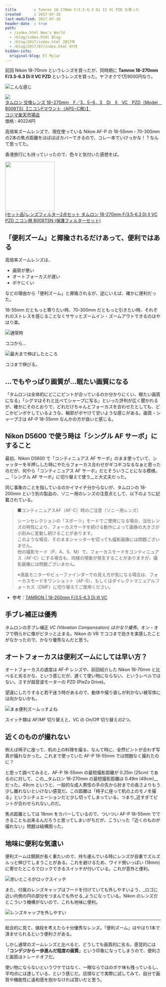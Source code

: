 ```yaml
---
title        : Tamron 18-270mm F/3.5-6.3 Di II VC PZD を買った
created      : 2017-07-18
last-modified: 2017-07-18
header-date  : true
path:
  - /index.html Neo's World
  - /blog/index.html Blog
  - /blog/2017/index.html 2017年
  - /blog/2017/07/index.html 07月
hidden-info:
  original-blog: El Mylar
---
```


前回 Nikon 18-70mm というレンズを買ったが、同時期に __Tamron 18-270mm F/3.5-6.3 Di II VC PZD__ というレンズを買った。ヤフオクで1万9000円なり。

![こんな感じ](./18-01-01.jpg)

<div class="ad-rakuten">
  <div class="ad-rakuten-image">
    <a href="https://hb.afl.rakuten.co.jp/hgc/g00r8mv2.waxyc831.g00r8mv2.waxydde7/?pc=https%3A%2F%2Fitem.rakuten.co.jp%2Fr-kojima%2F3010417%2F&amp;m=http%3A%2F%2Fm.rakuten.co.jp%2Fr-kojima%2Fi%2F10436058%2F">
      <img src="https://thumbnail.image.rakuten.co.jp/@0_mall/r-kojima/cabinet/211/3010417_01l.jpg?_ex=128x128">
    </a>
  </div>
  <div class="ad-rakuten-info">
    <div class="ad-rakuten-title">
      <a href="https://hb.afl.rakuten.co.jp/hgc/g00r8mv2.waxyc831.g00r8mv2.waxydde7/?pc=https%3A%2F%2Fitem.rakuten.co.jp%2Fr-kojima%2F3010417%2F&amp;m=http%3A%2F%2Fm.rakuten.co.jp%2Fr-kojima%2Fi%2F10436058%2F">タムロン 交換レンズ 18−270mm　F／3．5−6．3　Di　II　VC　PZD（Model　B008TS）【ニコンFマウント（APS−C用）】</a>
    </div>
    <div class="ad-rakuten-shop">
      <a href="https://hb.afl.rakuten.co.jp/hgc/g00r8mv2.waxyc831.g00r8mv2.waxydde7/?pc=https%3A%2F%2Fwww.rakuten.co.jp%2Fr-kojima%2F&amp;m=http%3A%2F%2Fm.rakuten.co.jp%2Fr-kojima%2F">コジマ楽天市場店</a>
    </div>
    <div class="ad-rakuten-price">価格 : 40224円</div>
  </div>
</div>

高倍率ズームレンズで、現在使っている Nikon AF-P の 18-55mm・70-300mm の2本の焦点距離をほぼほぼカバーできるので、コレ一本でいけっかな！？なんて思ってた。

香港旅行にも持っていったので、色々と気付いた感想をば。

<div class="ad-amazon">
  <div class="ad-amazon-image">
    <a href="https://www.amazon.co.jp/dp/B08NT2MX2T?tag=neos21-22&amp;linkCode=osi&amp;th=1&amp;psc=1">
      <img src="https://m.media-amazon.com/images/I/419SlLSxvGL._SL160_.jpg" width="160" height="160">
    </a>
  </div>
  <div class="ad-amazon-info">
    <div class="ad-amazon-title">
      <a href="https://www.amazon.co.jp/dp/B08NT2MX2T?tag=neos21-22&amp;linkCode=osi&amp;th=1&amp;psc=1">[セット品]レンズフィルター2点セット タムロン 18-270mm F/3.5-6.3 Di II VC PZD ニコン用 B008TSN (保護フィルターセット)</a>
    </div>
  </div>
</div>

## 「便利ズーム」と揶揄されるだけあって、便利ではある

高倍率ズームレンズは、

- 画質が悪い
- オートフォーカスが遅い
- ボケにくい

などの理由から「便利ズーム」と揶揄されるが、逆にいえば、確かに便利だった。

18-55mm だともっと寄りたい時、70-300mm だともっと引きたい時、それぞれのストレスを感じることなくササッとズームイン・ズームアウトできるのはやはり楽。

![通常時](./18-01-02.jpg)

ココから…

![最大まで伸ばしたところ](./18-01-03.jpg)

ココまで伸びる。

## …でもやっぱり画質が…眠たい画質になる

「タムロンは全体的にどこにピントが合っているのか分かりにくい、眠たい画質になる」「シグマはそれと比べてシャープに写る」といった評判が広く聞かれるが、確かにそのとおりで、どれだけちゃんとフォーカスを合わせたとしても、どこかピンボケしているような、輪郭がボヤけて甘いような感じがある。画質・シャープさは AF-P 18-55mm なんかの方が良いと感じる。

## Nikon D5600 で使う時は「シングル AF サーボ」にすること

最初、Nikon D5600 で「コンティニュアス AF サーボ」のまま使っていて、シャッターを半押しした時にやたらフォーカス合わせがギコギコなるなぁと思ったのだが、何やら「コンティニュアス AF サーボ」だとそういうことになる模様。__「シングル AF サーボ」に切り替えて使う__と大丈夫だった。

同じ事象のことを指しているのかイマイチ分からないが、タムロンの 18-200mm という別の製品の、ソニー用のレンズの注意点として、以下のように記載されている。

> ■コンティニュアスAF（AF-C）時のご注意（ソニー用レンズ）
> 
> シーンセレクションの「スポーツ」モードでご使用になる場合、当社レンズの特性により、フォーカスサーチを続ける動作によって画像の大きさが小刻みに変動し続けることがあります。  
> このような場合、そのままシャッターを切っても撮影画像には問題ございません。  
> 他の撮影モード（P、A、S、M）で、フォーカスモードをコンティニュアス（AF-C）にする場合も、同様の現象が発生することがありますが、撮影画像には問題ございません。
> 
> ※液晶モニターやビューファインダーでの見え方が気になる場合は、フォーカスモードをワンショット（AF-S）、もしくはダイレクトマニュアルフォーカス（DMF）に切り替えてご使用ください。

- 参考：[TAMRON | 18-200mm F/3.5-6.3 Di Ⅲ VC](http://www.tamron.jp/product/lenses/b011.html)

## 手ブレ補正は優秀

タムロンの手ブレ補正 _VC (Vibration Compensation) はかなり優秀_。オン・オフで明らかに像がピタッと止まる。Nikon の VR でココまで効きを実感したことがなかったので、かなり優秀なんだと思う。

## オートフォーカスは便利ズームにしては早い方？

オートフォーカスの速度は AF-P レンズや、前回紹介した Nikon 18-70mm と比べると劣るかな、という感じだが、遅くて使い物にならない、というレベルではない。さすが超音波モーターの PZD (PieZo Drive)。

望遠にしたりすると若干迷う時があるので、動体や撮り直しが利かない被写体には向かないかも。

![まぁ便利ズームっすよね](./18-01-04.jpg)

スイッチ類は AF/MF 切り替えと、VC の On/Off 切り替えの2つ。

## 近くのものが撮れない

例えば椅子に座って、机の上の料理を撮る、なんて時に、全然ピントが合わず写真が撮れなかった。これまで使っていた AF-P 18-55mm では問題なく撮れたのに？

と思って調べてみると、AF-P 18-55mm の最短撮影距離が 0.25m (25cm) であるのに対して、この__タムロン 18-270mm の最短撮影距離は 0.49m (49cm)__ だった。49cm というと、一般的な成人男性の手の先から肘までの長さよりもう少し離れないといけない感覚だ。この距離は「椅子に座って机の上のモノを撮る」というシチュエーションだと少し切ってしまっている。つまり_近すぎてピントが合わせられない_のだ。

焦点距離としては 18mm をカバーしているので、ついつい AF-P 18-55mm でできることも出来るんだろうと思ってしまいがちだが、こういった「近くのものが撮れない」問題は結構困った。

## 地味に便利な気遣い

便利ズームは鏡胴が長く重たいので、持ち運んでいる時にレンズが自重でズルズルっと伸びてしまうことがある。これを避けるため、ワイド側いっぱい (18mm) に寄せたところでロックできるスイッチが付いている。これが意外と便利。

![赤いところがロックスイッチ](./18-01-05.jpg)

また、付属のレンズキャップはフードを付けていても外しやすいよう、_ロゴに近い内側の円の部分をつまんでも外せる_ようになっている。Nikon のレンズだとこういう機構がないので、これも地味に便利。

![レンズキャップを外しやすい](./18-01-06.jpg)

---

総合的に見て、値段を考えたら十分優秀なレンズ。「便利ズーム」はやはり1本で済ませられるという便利さがある。

しかし通常のズームレンズと比べると、どうしても画質的に劣る。感覚的には「__コンデジから一歩進んだ程度の画質__」という印象になってしまうので、便利さと画質はトレードオフだ。

使い物にならないというワケではなく、一眼ならではのボケ味も残っているし、平均点には達している、という感じだ。店頭などで実際に試してみて、自分で画質や機能性に違和感を抱かなければ買いだと思う。
